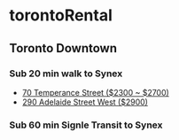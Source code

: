 # torontoRental

## Toronto Downtown

### Sub 20 min walk to Synex

- [70 Temperance Street ($2300 ~ $2700)](https://rentals.ca/toronto/70-temperance-street-id1016269)
- [290 Adelaide Street West ($2900)](https://rentals.ca/toronto/290-adelaide-street-west-id1004911)


### Sub 60 min Signle Transit to Synex
